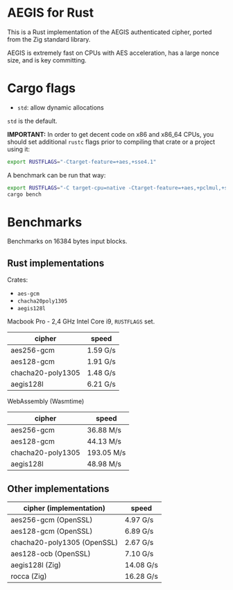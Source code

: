 # AEGIS for Rust

This is a Rust implementation of the AEGIS authenticated cipher, ported from
the Zig standard library.

AEGIS is extremely fast on CPUs with AES acceleration, has a large nonce size,
and is key committing.

# Cargo flags

- `std`: allow dynamic allocations

`std` is the default.

**IMPORTANT:** In order to get decent code on x86 and x86_64 CPUs, you should set
additional `rustc` flags prior to compiling that crate or a project using it:

```sh
export RUSTFLAGS="-Ctarget-feature=+aes,+sse4.1"
```

A benchmark can be run that way:

```sh
export RUSTFLAGS="-C target-cpu=native -Ctarget-feature=+aes,+pclmul,+sse4.1"
cargo bench
```

# Benchmarks

Benchmarks on 16384 bytes input blocks.

## Rust implementations

Crates:

- `aes-gcm`
- `chacha20poly1305`
- `aegis128l`

Macbook Pro - 2,4 GHz Intel Core i9, `RUSTFLAGS` set.

| cipher            | speed    |
| ----------------- | -------- |
| aes256-gcm        | 1.59 G/s |
| aes128-gcm        | 1.91 G/s |
| chacha20-poly1305 | 1.48 G/s |
| aegis128l         | 6.21 G/s |

WebAssembly (Wasmtime)

| cipher            | speed      |
| ----------------- | ---------- |
| aes256-gcm        | 36.88 M/s  |
| aes128-gcm        | 44.13 M/s  |
| chacha20-poly1305 | 193.05 M/s |
| aegis128l         | 48.98 M/s  |

## Other implementations

| cipher (implementation)     | speed     |
| --------------------------- | --------- |
| aes256-gcm (OpenSSL)        | 4.97 G/s  |
| aes128-gcm (OpenSSL)        | 6.89 G/s  |
| chacha20-poly1305 (OpenSSL) | 2.67 G/s  |
| aes128-ocb (OpenSSL)        | 7.10 G/s  |
| aegis128l (Zig)             | 14.08 G/s |
| rocca (Zig)                 | 16.28 G/s |

